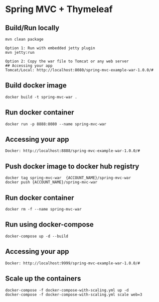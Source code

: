 # Spring MVC + Thymeleaf


## Build/Run locally
	mvn clean package
	
	Option 1: Run with embedded jetty plugin
	mvn jetty:run
	
	Option 2: Copy the war file to Tomcat or any web server
	## Accessing your app
	Tomcat/Local: http://localhost:8080/spring-mvc-example-war-1.0.0/#


## Build docker image
	docker build -t spring-mvc-war .


## Run docker container
	docker run -p 8888:8080 --name spring-mvc-war  


## Accessing your app
	Docker: http://localhost:8888/spring-mvc-example-war-1.0.0/#


## Push docker image to docker hub registry
	docker tag spring-mvc-war  {ACCOUNT_NAME}/spring-mvc-war
	docker push {ACCOUNT_NAME}/spring-mvc-war 


## Run docker container
	docker rm -f --name spring-mvc-war 



## Run using docker-compose
	docker-compose up -d --build
	

## Accessing your app
	Docker: http://localhost:9999/spring-mvc-example-war-1.0.0/#
	
	
## Scale up the containers
    docker-compose -f docker-compose-with-scaling.yml up -d
	docker-compose -f docker-compose-with-scaling.yml scale web=3
	
	
	
	